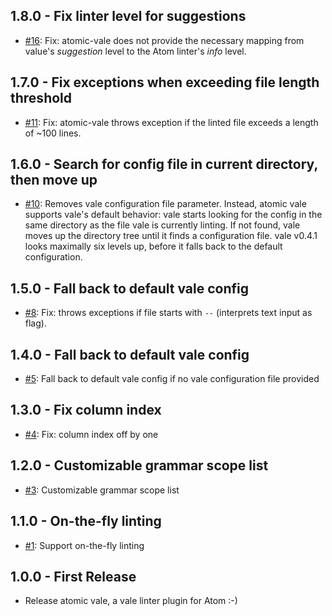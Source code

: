 ## 1.8.0 - Fix linter level for suggestions
* [#16](https://github.com/TimKam/atomic-vale/pull/16): Fix: atomic-vale does not provide the necessary mapping from value's *suggestion* level to the Atom linter's *info* level.
## 1.7.0 - Fix exceptions when exceeding file length threshold
* [#11](https://github.com/TimKam/atomic-vale/issues/11): Fix: atomic-vale throws exception if the linted file exceeds a length of ~100 lines.
## 1.6.0 - Search for config file in current directory, then move up
* [#10](https://github.com/TimKam/atomic-vale/issues/10): Removes vale configuration file parameter. Instead, atomic vale supports vale's default behavior: vale starts looking for the config in the same directory as the file vale is currently linting. If not found, vale moves up the directory tree until it finds a configuration file. vale v0.4.1 looks maximally six levels up, before it falls back to the default configuration.
## 1.5.0 - Fall back to default vale config
* [#8](https://github.com/TimKam/atomic-vale/issues/8): Fix: throws exceptions if file starts with `--` (interprets text input as flag).
## 1.4.0 - Fall back to default vale config
* [#5](https://github.com/TimKam/atomic-vale/issues/5): Fall back to default vale config if no vale configuration file provided
## 1.3.0 - Fix column index
* [#4](https://github.com/TimKam/atomic-vale/issues/4): Fix: column index off by one
## 1.2.0 - Customizable grammar scope list
* [#3](https://github.com/TimKam/atomic-vale/issues/3): Customizable grammar scope list
## 1.1.0 - On-the-fly linting
* [#1](https://github.com/TimKam/atomic-vale/issues/1): Support on-the-fly linting
## 1.0.0 - First Release
* Release atomic vale, a vale linter plugin for Atom :-)
